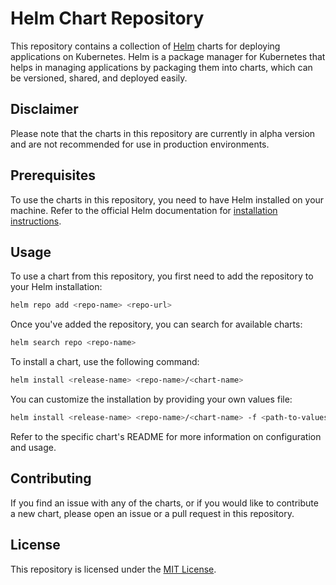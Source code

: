 # Helm Chart Repository

This repository contains a collection of [Helm](https://helm.sh/) charts for deploying applications on Kubernetes. Helm is a package manager for Kubernetes that helps in managing applications by packaging them into charts, which can be versioned, shared, and deployed easily.

## Disclaimer

Please note that the charts in this repository are currently in alpha version and are not recommended for use in production environments.

## Prerequisites

To use the charts in this repository, you need to have Helm installed on your machine. Refer to the official Helm documentation for [installation instructions](https://helm.sh/docs/intro/install/).

## Usage

To use a chart from this repository, you first need to add the repository to your Helm installation:

```bash
helm repo add <repo-name> <repo-url>
```

Once you've added the repository, you can search for available charts:

```bash
helm search repo <repo-name>
```

To install a chart, use the following command:

```bash
helm install <release-name> <repo-name>/<chart-name>
```

You can customize the installation by providing your own values file:

```bash
helm install <release-name> <repo-name>/<chart-name> -f <path-to-values-file>
```

Refer to the specific chart's README for more information on configuration and usage.

## Contributing

If you find an issue with any of the charts, or if you would like to contribute a new chart, please open an issue or a pull request in this repository.

## License

This repository is licensed under the [MIT License](LICENSE).